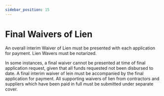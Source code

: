 ```yaml
---
sidebar_position: 15
---
```


# Final Waivers of Lien

An overall interim Waiver of Lien must be presented with each application for payment.  Lien Wavers must be notarized.

In some instances, a final waiver cannot be presented at time of final application request, given that all funds requested not been disbursed to date.  A final interim waiver of lein must be accompanied by the final application for payment.  All supporting waivers of lien from contractors and suppliers which have been paid in full must be submitted under separate cover.
